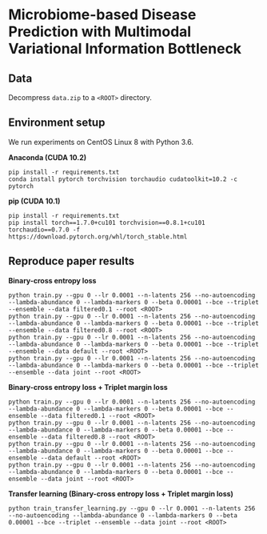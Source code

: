 # Microbiome-based Disease Prediction with Multimodal Variational Information Bottleneck

## Data
Decompress `data.zip` to a `<ROOT>` directory.

## Environment setup
We run experiments on CentOS Linux 8 with Python 3.6.

**Anaconda (CUDA 10.2)**
```
pip install -r requirements.txt
conda install pytorch torchvision torchaudio cudatoolkit=10.2 -c pytorch
```

**pip (CUDA 10.1)**
```
pip install -r requirements.txt
pip install torch==1.7.0+cu101 torchvision==0.8.1+cu101 torchaudio==0.7.0 -f https://download.pytorch.org/whl/torch_stable.html
```

## Reproduce paper results

**Binary-cross entropy loss**
```
python train.py --gpu 0 --lr 0.0001 --n-latents 256 --no-autoencoding --lambda-abundance 0 --lambda-markers 0 --beta 0.00001 --bce --triplet --ensemble --data filtered0.1 --root <ROOT>
python train.py --gpu 0 --lr 0.0001 --n-latents 256 --no-autoencoding --lambda-abundance 0 --lambda-markers 0 --beta 0.00001 --bce --triplet --ensemble --data filtered0.8 --root <ROOT>
python train.py --gpu 0 --lr 0.0001 --n-latents 256 --no-autoencoding --lambda-abundance 0 --lambda-markers 0 --beta 0.00001 --bce --triplet --ensemble --data default --root <ROOT>
python train.py --gpu 0 --lr 0.0001 --n-latents 256 --no-autoencoding --lambda-abundance 0 --lambda-markers 0 --beta 0.00001 --bce --triplet --ensemble --data joint --root <ROOT>
```

**Binary-cross entropy loss + Triplet margin loss**
```
python train.py --gpu 0 --lr 0.0001 --n-latents 256 --no-autoencoding --lambda-abundance 0 --lambda-markers 0 --beta 0.00001 --bce --ensemble --data filtered0.1 --root <ROOT>
python train.py --gpu 0 --lr 0.0001 --n-latents 256 --no-autoencoding --lambda-abundance 0 --lambda-markers 0 --beta 0.00001 --bce --ensemble --data filtered0.8 --root <ROOT>
python train.py --gpu 0 --lr 0.0001 --n-latents 256 --no-autoencoding --lambda-abundance 0 --lambda-markers 0 --beta 0.00001 --bce --ensemble --data default --root <ROOT>
python train.py --gpu 0 --lr 0.0001 --n-latents 256 --no-autoencoding --lambda-abundance 0 --lambda-markers 0 --beta 0.00001 --bce --ensemble --data joint --root <ROOT>
```

**Transfer learning (Binary-cross entropy loss + Triplet margin loss)**
```
python train_transfer_learning.py --gpu 0 --lr 0.0001 --n-latents 256 --no-autoencoding --lambda-abundance 0 --lambda-markers 0 --beta 0.00001 --bce --triplet --ensemble --data joint --root <ROOT>
```
